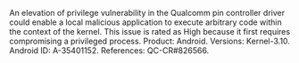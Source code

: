 An elevation of privilege vulnerability in the Qualcomm pin controller driver could enable a local malicious application to execute arbitrary code within the context of the kernel. This issue is rated as High because it first requires compromising a privileged process. Product: Android. Versions: Kernel-3.10. Android ID: A-35401152. References: QC-CR#826566.